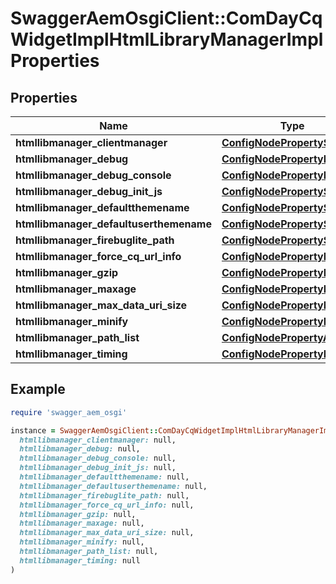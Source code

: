 # SwaggerAemOsgiClient::ComDayCqWidgetImplHtmlLibraryManagerImplProperties

## Properties

| Name | Type | Description | Notes |
| ---- | ---- | ----------- | ----- |
| **htmllibmanager_clientmanager** | [**ConfigNodePropertyString**](ConfigNodePropertyString.md) |  | [optional] |
| **htmllibmanager_debug** | [**ConfigNodePropertyBoolean**](ConfigNodePropertyBoolean.md) |  | [optional] |
| **htmllibmanager_debug_console** | [**ConfigNodePropertyBoolean**](ConfigNodePropertyBoolean.md) |  | [optional] |
| **htmllibmanager_debug_init_js** | [**ConfigNodePropertyString**](ConfigNodePropertyString.md) |  | [optional] |
| **htmllibmanager_defaultthemename** | [**ConfigNodePropertyString**](ConfigNodePropertyString.md) |  | [optional] |
| **htmllibmanager_defaultuserthemename** | [**ConfigNodePropertyString**](ConfigNodePropertyString.md) |  | [optional] |
| **htmllibmanager_firebuglite_path** | [**ConfigNodePropertyString**](ConfigNodePropertyString.md) |  | [optional] |
| **htmllibmanager_force_cq_url_info** | [**ConfigNodePropertyBoolean**](ConfigNodePropertyBoolean.md) |  | [optional] |
| **htmllibmanager_gzip** | [**ConfigNodePropertyBoolean**](ConfigNodePropertyBoolean.md) |  | [optional] |
| **htmllibmanager_maxage** | [**ConfigNodePropertyInteger**](ConfigNodePropertyInteger.md) |  | [optional] |
| **htmllibmanager_max_data_uri_size** | [**ConfigNodePropertyInteger**](ConfigNodePropertyInteger.md) |  | [optional] |
| **htmllibmanager_minify** | [**ConfigNodePropertyBoolean**](ConfigNodePropertyBoolean.md) |  | [optional] |
| **htmllibmanager_path_list** | [**ConfigNodePropertyArray**](ConfigNodePropertyArray.md) |  | [optional] |
| **htmllibmanager_timing** | [**ConfigNodePropertyBoolean**](ConfigNodePropertyBoolean.md) |  | [optional] |

## Example

```ruby
require 'swagger_aem_osgi'

instance = SwaggerAemOsgiClient::ComDayCqWidgetImplHtmlLibraryManagerImplProperties.new(
  htmllibmanager_clientmanager: null,
  htmllibmanager_debug: null,
  htmllibmanager_debug_console: null,
  htmllibmanager_debug_init_js: null,
  htmllibmanager_defaultthemename: null,
  htmllibmanager_defaultuserthemename: null,
  htmllibmanager_firebuglite_path: null,
  htmllibmanager_force_cq_url_info: null,
  htmllibmanager_gzip: null,
  htmllibmanager_maxage: null,
  htmllibmanager_max_data_uri_size: null,
  htmllibmanager_minify: null,
  htmllibmanager_path_list: null,
  htmllibmanager_timing: null
)
```

